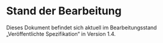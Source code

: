 # Stand der Bearbeitung

Dieses Dokument befindet sich aktuell im Bearbeitungsstand „Veröffentlichte Spezifikation“ in Version 1.4.
